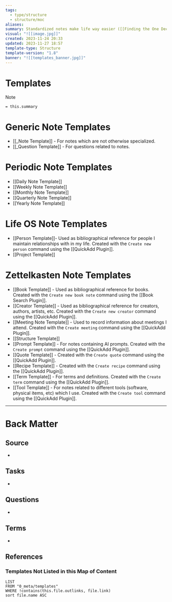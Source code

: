 ```yaml
---
tags:
  - type/structure
  - structure/moc
aliases: 
summary: Standardized notes make life way easier ([[Finding the One Decision That Removes 100 Decisions]]). Most notes in this vault are created through the use of templates. This map of content lists each template used within the vault and describes what they are used for.
visual: "![[image.jpg]]"
created: 2023-11-24 20:33
updated: 2023-11-27 18:57
template-type: Structure
template-version: "1.8"
banner: "![[templates_banner.jpg]]"
---
```


# Templates
>[!Note]
>`= this.summary`
<!-- Main STRUCTURE of my content -->
# Generic Note Templates
- [[_Note Template]] - For notes which are not otherwise specialized.
- [[_Question Template]] - For questions related to notes.

# Periodic Note Templates
- [[Daily Note Template]]
- [[Weekly Note Template]]
- [[Monthly Note Template]]
- [[Quarterly Note Template]]
- [[Yearly Note Template]]

# Life OS Note Templates
- [[Person Template]]- Used as bibliographical reference for people I maintain relationships with in my life. Created with the `Create new person` command using the [[QuickAdd Plugin]].
- [[Project Template]]

# Zettelkasten Note Templates
- [[Book Template]] - Used as bibliographical reference for books. Created with the `Create new book note` command using the [[Book Search Plugin]].
- [[Creator Template]] - Used as bibliographical reference for creators, authors, artists, etc. Created with the `Create new creator` command using the [[QuickAdd Plugin]].
- [[Meeting Note Template]] - Used to record information about meetings I attend. Created with the `Create meeting` command using the [[QuickAdd Plugin]].
- [[Structure Template]]
- [[Prompt Template]] - For notes containing AI prompts. Created with the `Create prompt` command using the [[QuickAdd Plugin]].
- [[Quote Template]] - Created with the `Create quote` command using the [[QuickAdd Plugin]].
- [[Recipe Template]] - Created with the `Create recipe` command using the [[QuickAdd Plugin]].
- [[Term Template]] - For terms and definitions. Created with the `Create term` command using the [[QuickAdd Plugin]].
- [[Tool Template]] - For notes related to different tools (software, physical items, etc) which I use. Created with the `Create tool` command using the [[QuickAdd Plugin]].
---
# Back Matter
## Source
<!-- Always keep a link to the source. --> 
- 

## Tasks
<!-- What remains to be done with this note? --> 
- 

## Questions
<!-- What remains for you to consider? --> 
- 

## Terms
<!-- Links to definition pages -->
- 

## References
<!-- Links to pages not referenced in the content -->

### Templates Not Listed in this Map of Content
```dataview
LIST
FROM "0_meta/templates"
WHERE !contains(this.file.outlinks, file.link)
sort file.name ASC
```